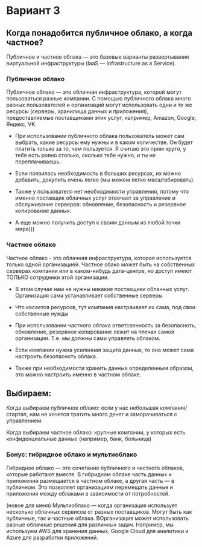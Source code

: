 # Вариант 3
## Когда понадобится публичное облако, а когда частное?

Публичное и частное облака — это базовые варианты развертывания виртуальной инфраструктуры (IaaS — Infrastructure as a Service).

### Публичное облако

Публичное облако — это облачная инфраструктура, которой могут пользоваться разные компании. С помощью публичного облака много разных пользователей и организаций могут использовать одни и те же ресурсы (серверы, хранилища данных и приложения), предоставляемые поставщиками этих услуг, например, Amazon, Google, Яндекс, VK.

- При использовании публичного облака пользователь может сам выбрать, какие ресурсы ему нужны и в каком количестве. Он будет платить только за то, чем пользуется. Я считаю это прям круто, у тебя есть ровно столько, сколько тебе нужно, и ты не переплачиваешь.

- Если появилась необходимость в больших ресурсах, их можно добавить, докупить очень легко (мы можем легко масштабировать).

- Также у пользователя нет необходимости управления, потому что именно поставщик облачных услуг отвечает за управление и обслуживание серверов: обновление, безопасность и резервное копирование данных.

- А еще можно получить доступ к своим данным из любой точки мира)))


### Частное облако

Частное облако - это облачная инфраструктура, которая используется только одной организацией. Частное обако может быть на собственных серверах компании или в каком-нибудь дата-центре, но доступ имеют ТОЛЬКО сотрудники этой организации.

- В этом случае нам не нужны никакие поставщики облачных услуг. Организация сама устанавливает собственные серверы.

- Что касается ресурсов, тут компания настраивает их сама, под свои собственные нужды

- При использовании частного облака ответсвенность за безопасноть, обновление, резервное копирование лежит на плечах самой организации. Т.е. мы должны сами управлять облаком.

- Если компании нужна усиленная защита данных, то она может сама настроить безопасноть облака.

- Также при необходимости хранить данные определенным образом, это можно настроить именно в частном облаке.

## Выбираем:

Когда выбираем публичное облако: если у нас небольшая компания/стартап, нам не хочется тратить много денег и заморачиваться с управлением.

Когда выбираем частное облако: крупные компании, у которых есть конфиденциальные данные (например, банк, больница)


### Бонус: гибридное облако и мультиоблако

Гибридное облако — это сочетание публичного и частного облаков, которые работают вместе. В гибридном облаке часть данных и приложений размещается в частном облаке, а другая часть — в публичном. Это позволяет организациям перемещать данные и приложения между облаками в зависимости от потребностей.

(новое для меня)
Мультиоблако — когда организация использует несколько облачных сервисов от разных поставщиков. Могут быть как публичные, так и частные облака. ВОрганизация может использовать разные облачные решения для различных задач. Например, мы используем AWS для хранения данных, Google Cloud для аналитики и Azure для разработки приложений.
